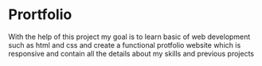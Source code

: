 # Prortfolio

With the help of this project my goal is to learn basic of web development such as html and css and create a functional protfolio website which is responsive and contain all the details about my skills and previous projects
